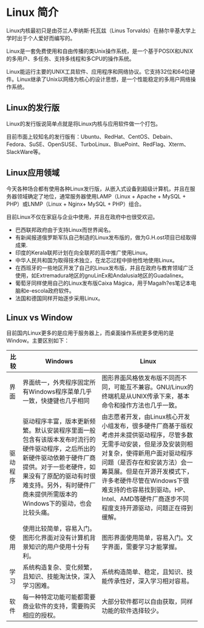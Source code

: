 
# Linux 简介

Linux内核最初只是由芬兰人李纳斯·托瓦兹（Linus Torvalds）在赫尔辛基大学上学时出于个人爱好而编写的。

Linux是一套免费使用和自由传播的类Unix操作系统，是一个基于POSIX和UNIX的多用户、多任务、支持多线程和多CPU的操作系统。

Linux能运行主要的UNIX工具软件、应用程序和网络协议。它支持32位和64位硬件。Linux继承了Unix以网络为核心的设计思想，是一个性能稳定的多用户网络操作系统。

## Linux的发行版

Linux的发行版说简单点就是将Linux内核与应用软件做一个打包。

目前市面上较知名的发行版有：Ubuntu、RedHat、CentOS、Debain、Fedora、SuSE、OpenSUSE、TurboLinux、BluePoint、RedFlag、Xterm、SlackWare等。

## Linux应用领域

今天各种场合都有使用各种Linux发行版，从嵌入式设备到超级计算机，并且在服务器领域确定了地位，通常服务器使用LAMP（Linux + Apache + MySQL + PHP）或LNMP（Linux + Nginx+ MySQL + PHP）组合。

目前Linux不仅在家庭与企业中使用，并且在政府中也很受欢迎。

*   巴西联邦政府由于支持Linux而世界闻名。
*   有新闻报道俄罗斯军队自己制造的Linux发布版的，做为G.H.ost项目已经取得成果.
*   印度的Kerala联邦计划在向全联邦的高中推广使用Linux。
*   中华人民共和国为取得技术独立，在龙芯过程中排他性地使用Linux。
*   在西班牙的一些地区开发了自己的Linux发布版，并且在政府与教育领域广泛使用，如Extremadura地区的gnuLinEx和Andalusia地区的Guadalinex。
*   葡萄牙同样使用自己的Linux发布版Caixa Mágica，用于Magalh?es笔记本电脑和e-escola政府软件。
*   法国和德国同样开始逐步采用Linux。

## Linux vs Window

目前国内Linux更多的是应用于服务器上，而桌面操作系统更多使用的是Window。主要区别如下：

| 比较 | Windows | Linux |
| --- | --- | --- |
| 界面 | 界面统一，外壳程序固定所有Windows程序菜单几乎一致，快捷键也几乎相同 | 图形界面风格依发布版不同而不同，可能互不兼容。GNU/Linux的终端机是从UNIX传承下来，基本命令和操作方法也几乎一致。 |
| 驱动程序 | 驱动程序丰富，版本更新频繁。默认安装程序里面一般包含有该版本发布时流行的硬件驱动程序，之后所出的新硬件驱动依赖于硬件厂商提供。对于一些老硬件，如果没有了原配的驱动有时很难支持。另外，有时硬件厂商未提供所需版本的Windows下的驱动，也会比较头痛。 | 由志愿者开发，由Linux核心开发小组发布，很多硬件厂商基于版权考虑并未提供驱动程序，尽管多数无需手动安装，但是涉及安装则相对复杂，使得新用户面对驱动程序问题（是否存在和安装方法）会一筹莫展。但是在开源开发模式下，许多老硬件尽管在Windows下很难支持的也容易找到驱动。HP、Intel、AMD等硬件厂商逐步不同程度支持开源驱动，问题正在得到缓解。 |
| 使用 | 使用比较简单，容易入门。图形化界面对没有计算机背景知识的用户使用十分有利。 | 图形界面使用简单，容易入门。文字界面，需要学习才能掌握。 |
| 学习 | 系统构造复杂、变化频繁，且知识、技能淘汰快，深入学习困难。 | 系统构造简单、稳定，且知识、技能传承性好，深入学习相对容易。 |
| 软件 | 每一种特定功能可能都需要商业软件的支持，需要购买相应的授权。 | 大部分软件都可以自由获取，同样功能的软件选择较少。 |


